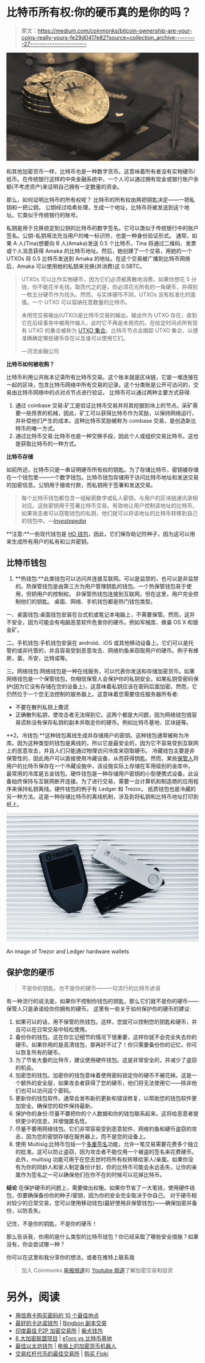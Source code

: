# 比特币所有权:你的硬币真的是你的吗？

> 原文：<https://medium.com/coinmonks/bitcoin-ownership-are-your-coins-really-yours-fe29d0417e82?source=collection_archive---------27----------------------->

![](img/f679294b3ceb3397fd78f2a57572e98c.png)

和其他加密货币一样，比特币也是一种数字货币。这意味着所有者没有实物硬币/纸币。在传统银行这样的中央金融系统中，一个人可以通过拥有现金或银行账户余额(不考虑资产)来证明自己拥有一定数量的资金。

那么，如何证明比特币的所有权呢？
比特币的所有权由两把钥匙决定——一把私钥和一把公钥。
公钥经过哈希处理，生成一个地址，比特币将被发送到这个地址。它类似于传统银行的账号。

私钥是用于兑换锁定到公钥的比特币的数字签名。它可以类似于传统银行中的账户签名。公钥-私钥用法充当用户的唯一标识符，也是一种身份验证形式。
通常，如果 A 人(Tina)想要向 B 人(Amaka)发送 0.5 个比特币，Tina 将通过二维码、发票或个人消息获得 Amaka 的比特币地址。然后，她创建了一个交易，用她的一个 UTXOs 将 0.5 比特币发送到 Amaka 的地址。在这个交易被广播到比特币网络后，Amaka 可以使用她的私钥来兑换(并消费)这 0.5BTC。

> UTXOs 可以比作实物硬币，因为它们必须被离散地消费。如果你想花 5 分钱，你不能花半毛钱。取而代之的是，你必须花光所有的一角硬币，并得到一枚五分硬币作为找头。然而，与实体硬币不同，UTXOs 没有标准化的面值。一个 UTXO 可以容纳任意数量的比特币。
> 
> 未用完交易输出(UTXO)是比特币交易的输出。输出作为 UTXO 存在，直到它在后续事务中被用作输入，此时它不再是未用完的。在给定时间点所有现有 UTXO 的集合被称为 [UTXO 集合](https://river.com/learn/terms/u/utxo-set/)。比特币节点会跟踪 UTXO 集合，以便准确确定哪些硬币存在以及谁可以使用它们。
> 
> —河流金融公司

**比特币如何被收购？**

比特币利用公共账本记录所有比特币交易。这个账本就是区块链，它是一堆连接在一起的区块，包含比特币网络中所有交易的记录。这个分类账是公开可访问的，交易由比特币网络中的点对点节点进行验证。
比特币可以通过两种主要方式获得:

1.  通过 coinbase 交易:矿工是验证比特币交易并将其挖掘到块上的节点。采矿需要一些昂贵的机械，因此，矿工可以获得比特币作为奖励，以保持网络运行，并补偿他们产生的成本。这种比特币奖励被称为 coinbase 交易，是创造新比特币的唯一方式。
2.  通过比特币交易:比特币也是一种交换手段，因此个人或组织交易比特币。这也是获取比特币的一种方式。

**比特币存储**

如前所述，比特币只是一串证明硬币所有权的钥匙。为了存储比特币，密钥被存储在一个钱包里——一个数字钱包。比特币钱包存储用于访问比特币地址和发送交易的加密信息。公钥用于接收付款，而私钥用于签署和发送交易。

> 每个比特币钱包都包含一组秘密数字或私人密钥，与用户的区块链通讯录相对应。这些密钥用于签署比特币交易，有效地让用户控制该地址的比特币。如果攻击者可以窃取钱包的私钥，他们就可以将该地址的比特币转移到自己的钱包中。*—*[*Investopedia*](https://www.investopedia.com/terms/b/bitcoin-wallet.asp)

**注意:**一些现代钱包是 [HD 钱包](https://learnmeabitcoin.com/technical/hd-wallets)，因此，它们保存助记符种子，因为这可以用来生成所有用户的私有和公共密钥。

## **比特币钱包**

1.  **热钱包:**此类钱包可以访问并连接互联网。可以是监禁的，也可以是非监禁的。热保管钱包是由第三方为用户管理钥匙的钱包。一个热保管钱包易于使用，但把用户的控制权。
    非保管热钱包连接到互联网，但在这里，用户完全控制他们的钥匙。
    桌面、网络、手机钱包都是热门钱包类型。

一、桌面钱包:桌面钱包安装在台式机或笔记本电脑上，不需要保管。然而，这并不安全，因为可能会有电脑恶意软件危害你的硬币。例如军械库、蜂巢 OS X 和银金矿。

二。手机钱包:手机钱包安装在 android、iOS 或其他移动设备上。它们可以是托管的或非托管的，并且容易受到恶意攻击、网络钓鱼来窃取用户的硬币。例子有蜂房，菌，币安，比特诺等。

三。网络钱包:网络钱包是一种在线服务，可以代表你发送和存储加密货币。如果网络钱包是一个保管钱包，你相信保管人会保护你的私钥安全。如果私钥受密码保护(因为它没有存储在您的设备上)，这意味着私钥应该在密码后面加密。然而，它仍然位于一个您无法控制的服务器上。这意味着您需要信任服务器所有者:

*   不要在散列私钥上撒谎
*   正确散列私钥，使攻击者无法得到它。这两个都是大问题，因为网络钱包很容易谎称没有保存私钥的副本并取走你的硬币。例如比特币基地、区块链等。

**2。冷钱包:**这种钱包离线生成并存储用户的密钥。这种钱包通常被称为冷库。因为这种类型的钱包是离线的，所以它是最安全的，因为它不容易受到互联网上的恶意攻击，并且人们只能通过物理访问冷库来窃取硬币。
冷藏钱包主要是非保管性的，因此用户可以直接使用冷藏设备，从而获得钥匙。然而，某些[保管人](https://river.com/learn/bitcoin-wallets/)将用户的比特币保存在一个冷藏设施中，该设施实际上存储在军用级别的金库中。
最常用的冷库是五金钱包。硬件钱包是一种存储用户密钥的小型便携式设备。此设备始终保持与互联网断开连接。为了进行交易，需要一台计算机和制造商的应用程序来保持私钥离线。硬件钱包的例子有 Ledger 和 Trezor。
纸质钱包也是冷藏的另一种方法。这是一种存储比特币的离线机制，涉及到将私钥和比特币地址打印到纸上。

![](img/45573fc0f42cf04344c6349b28676a02.png)

An image of Trezor and Ledger hardware wallets

## **保护您的硬币**

> 不是你的钥匙，也不是你的硬币——一句流行的比特币谚语

有一种流行的说法是，如果你不控制你钱包的钥匙，那么它们就不是你的硬币——保管人只是承诺给你你拥有的硬币。
这里有一些关于如何保护你的硬币的建议:

1.  如果可以的话，用不保管的热钱包。这样，您就可以控制您的钥匙和硬币，并且可以在日常交易中轻松使用。
2.  备份你的钱包。这在你忘记细节的情况下很重要，这样你就不会完全失去你的硬币。如果你用的是高清钱包，那再好不过了！你只需要备份你的记忆，你可以恢复所有的硬币。
3.  为了节省大量的比特币，建议使用硬件钱包。这是非常安全的，并减少了盗窃的机会。
4.  加密您的钱包。加密你的钱包意味着使用密码锁定你的硬币不被花掉。这是一个额外的安全层，如果攻击者获得了您的硬币，他们将无法使用它——除非他们也可以访问这个密码。
5.  更新你的钱包软件。通常会发布新的更新和错误修复，以帮助您的钱包软件更加安全。确保您的软件保持最新。
6.  保护你的身份:尽量不要把你的个人数据和你的钱包联系起来。这将给恶意者提供更少的信息，并增强匿名性。
7.  尽量不要用网络钱包。它们非常容易受到恶意软件、网络钓鱼和硬币盗窃的攻击，因为您的密钥存储在服务器上，而不是您的设备上。
8.  使用 Multisig:比特币包括一个[多重签名](https://en.bitcoin.it/wiki/Multi-signature)功能，允许一笔交易需要花费多个独立的批准。这可以防止盗窃，因为攻击者不能仅用一个被盗的签名来花费硬币。
    此外，multisig 功能可用于在您去世时将所有权转移给家人/亲属。如果你没有为你的同龄人和家人制定备份计划，你的比特币可能会永远丢失，让你的亲属作为签名之一可以确保他们在你不在的时候可以花掉比特币。

**结论** 在保护硬币的问题上，需要做出权衡。如果你节省了一大笔钱，使用硬件钱包，但要确保备份你的种子/密钥，因为你的安全完全取决于你自己。
对于硬币相对较少的日常交易，您可以使用移动钱包(最好使用非保管钱包)——确保加密并备份，以防丢失。

记住，不是你的钥匙，不是你的硬币！

那么告诉我，你用的是什么类型的比特币钱包？你已经采取了哪些安全措施？如果没有，你会尝试哪一种？

你可以在这里和我分享你的想法，或者在推特上联系我

> 加入 Coinmonks [电报频道](https://t.me/coincodecap)和 [Youtube 频道](https://www.youtube.com/c/coinmonks/videos)了解加密交易和投资

# 另外，阅读

*   [用信用卡购买密码的 10 个最佳地点](https://coincodecap.com/buy-crypto-with-credit-card)
*   [最好的卡达诺钱包](https://coincodecap.com/best-cardano-wallets) | [Bingbon 副本交易](https://coincodecap.com/bingbon-copy-trading)
*   [印度最佳 P2P 加密交易所](https://coincodecap.com/p2p-crypto-exchanges-in-india) | [柴犬钱包](https://coincodecap.com/baby-shiba-inu-wallets)
*   [8 大加密联盟项目](https://coincodecap.com/crypto-affiliate-programs) | [eToro vs 比特币基地](https://coincodecap.com/etoro-vs-coinbase)
*   [最佳以太坊钱包](https://coincodecap.com/best-ethereum-wallets) | [电报上的加密货币机器人](https://coincodecap.com/telegram-crypto-bots)
*   [交易杠杆代币的最佳交易所](https://coincodecap.com/leveraged-token-exchanges) | [购买 Floki](https://coincodecap.com/buy-floki-inu-token)